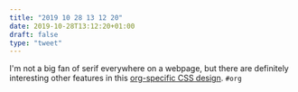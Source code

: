 ```yaml
---
title: "2019 10 28 13 12 20"
date: 2019-10-28T13:12:20+01:00
draft: false
type: "tweet"
---
```

I'm not a big fan of serif everywhere on a webpage, but there are definitely interesting other features in this [org-specific CSS design](https://jessekelly881-imagine.surge.sh). `#org`
